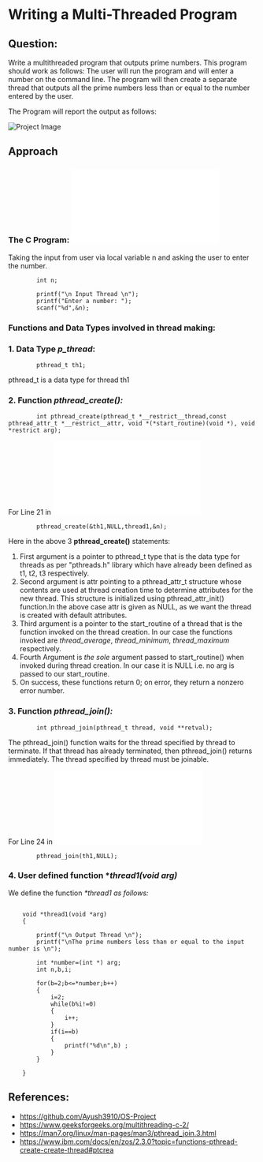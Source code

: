 # Writing a Multi-Threaded Program

## Question:

Write a multithreaded program that outputs prime numbers. This program should work as follows: The user will run the program and will
enter a number on the command line. The program will then create a
separate thread that outputs all the prime numbers less than or equal to
the number entered by the user.

The Program will report the output as follows:

![Project Image](final_program_run.png)

## Approach

### The C Program: ![threads.c](Problem4_23.c)
Taking the input from user via local variable n and asking the user to enter the number.

```
        int n; 

        printf("\n Input Thread \n");
	    printf("Enter a number: ");
	    scanf("%d",&n);
```

### Functions and Data Types involved in thread making:

### 1. **Data Type *p_thread***:
```
        pthread_t th1;
```
pthread_t is a data type for thread th1
### **2. Function *pthread_create():***
```
        int pthread_create(pthread_t *__restrict__thread,const pthread_attr_t *__restrict__attr, void *(*start_routine)(void *), void *restrict arg);
```
For Line 21 in ![threads.c](Problem4_23.c) 
```
        pthread_create(&th1,NULL,thread1,&n);
```
Here in the above 3 **pthread_create()** statements:

  1. First argument is a pointer to pthread_t type that is the data type for threads as per "pthreads.h" library which have already been defined as t1, t2, t3 respectively.
  2. Second argument is attr pointing to a pthread_attr_t structure whose contents are used at thread creation time to determine attributes for the new thread. This structure is initialized using pthread_attr_init() function.In the above case attr is given as NULL, as we want the thread is created with default attributes.
  3. Third argument is a pointer to the start_routine of a thread that is the function invoked on the thread creation. In our case the functions invoked are *thread_average*, *thread_minimum*, *thread_maximum* respectively.
  4. Fourth Argument is *the sole* argument passed to start_routine() when invoked during thread creation. In our case it is NULL i.e. no arg is passed to our start_routine.
  5. On success, these functions return 0; on error, they return a nonzero error number.

### **3. Function *pthread_join():***
```
        int pthread_join(pthread_t thread, void **retval);
```

The pthread_join() function waits for the thread specified by
thread to terminate.  If that thread has already terminated, then
pthread_join() returns immediately.  The thread specified by
thread must be joinable.

For Line 24 in ![threads.c](Problem4_23.c)
```
        pthread_join(th1,NULL);
```
###  **4. User defined function \**thread1(void *arg)****

We define the function *\*thread1 as follows:*

```

	void *thread1(void *arg)
    {
	
	    printf("\n Output Thread \n");
	    printf("\nThe prime numbers less than or equal to the input number is \n");

	    int *number=(int *) arg;
	    int n,b,i;
	
	    for(b=2;b<=*number;b++)
	    {
 	 	    i=2;
 		    while(b%i!=0)
  		    {
  			    i++;
  		    }
 		    if(i==b)
  		    {
			    printf("%d\n",b) ;
		    }
  	    }

    }        
```
## References:


* https://github.com/Ayush3910/OS-Project
* https://www.geeksforgeeks.org/multithreading-c-2/
* https://man7.org/linux/man-pages/man3/pthread_join.3.html
* https://www.ibm.com/docs/en/zos/2.3.0?topic=functions-pthread-create-create-thread#ptcrea

